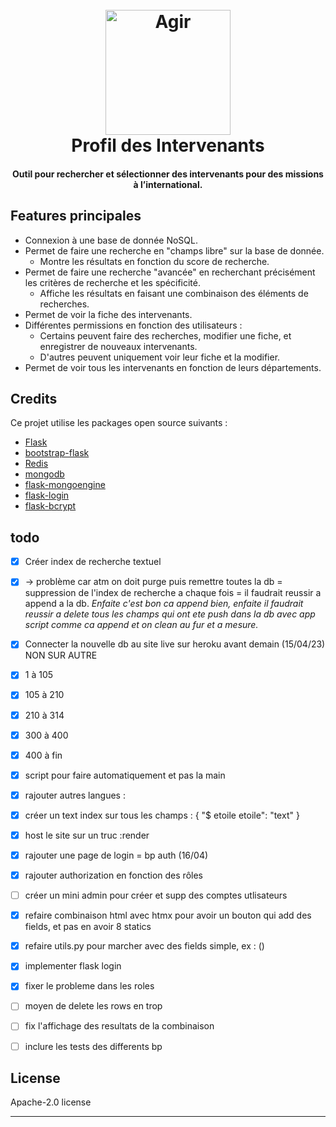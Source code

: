 
<h1 align="center">
  <br>
  <img src="https://agir-competences.herokuapp.com/static/img/logo.png" alt="Agir" width="200">
  <br>
  Profil des Intervenants
  <br>
</h1>

<h4 align="center">Outil pour rechercher et sélectionner des intervenants pour des missions à l’international.</h4>

##

## Features principales

* Connexion à une base de donnée NoSQL.
* Permet de faire une recherche en "champs libre" sur la base de donnée.
  - Montre les résultats en fonction du score de recherche.
* Permet de faire une recherche "avancée" en recherchant précisément les critères de recherche et les spécificité. 
  - Affiche les résultats en faisant une combinaison des éléments de recherches.
* Permet de voir la fiche des intervenants.
* Différentes permissions en fonction des utilisateurs :
	- Certains peuvent faire des recherches, modifier une fiche, et enregistrer de nouveaux intervenants.
	- D'autres peuvent uniquement voir leur fiche et la modifier.
* Permet de voir tous les intervenants en fonction de leurs départements. 



## Credits

Ce projet utilise les packages open source suivants :

- [Flask](https://flask.palletsprojects.com/en/2.2.x/)
- [bootstrap-flask](https://bootstrap-flask.readthedocs.io/en/stable/)
- [Redis](https://redis.io/)
- [mongodb](https://www.mongodb.com/fr-fr)
- [flask-mongoengine](http://docs.mongoengine.org/projects/flask-mongoengine/en/latest/)
- [flask-login](http://docs.mongoengine.org/projects/flask-mongoengine/en/latest/)
- [flask-bcrypt](https://flask-bcrypt.readthedocs.io/en/1.0.1/)


## todo
 
- [x] Créer index de recherche textuel 
- [x]  -> problème car atm on doit purge puis remettre toutes la db = suppression de l'index de recherche a chaque fois = il faudrait reussir a append a la db. 
      _Enfaite c'est bon ca append bien, enfaite il faudrait reussir a delete tous les champs qui ont ete push dans la db avec app script comme ca append et on clean au fur et a mesure._

- [x] Connecter la nouvelle db au site live sur heroku avant demain (15/04/23) NON SUR AUTRE
- [x] 1 à 105
- [x] 105 à 210
- [x] 210 à 314
- [x] 300 à 400
- [x] 400 à fin

- [x] script pour faire automatiquement et pas la main 

- [x] rajouter autres langues : 

- [x] créer un text index sur tous les champs : { "$ etoile etoile": "text" }
- [x] host le site sur un truc :render
- [x] rajouter une page de login = bp auth (16/04)
- [x] rajouter authorization en fonction des rôles
- [ ] créer un mini admin pour créer et supp des comptes utlisateurs
- [x] refaire combinaison html avec htmx pour avoir un bouton qui add des fields, et pas en avoir 8 statics 
- [x] refaire utils.py pour marcher avec des fields simple, ex : ()
- [x] implementer flask login
- [x] fixer le probleme dans les roles
- [ ] moyen de delete les rows en trop
- [ ] fix l'affichage des resultats de la combinaison

- [ ] inclure les tests des differents bp

## License

Apache-2.0 license

---
